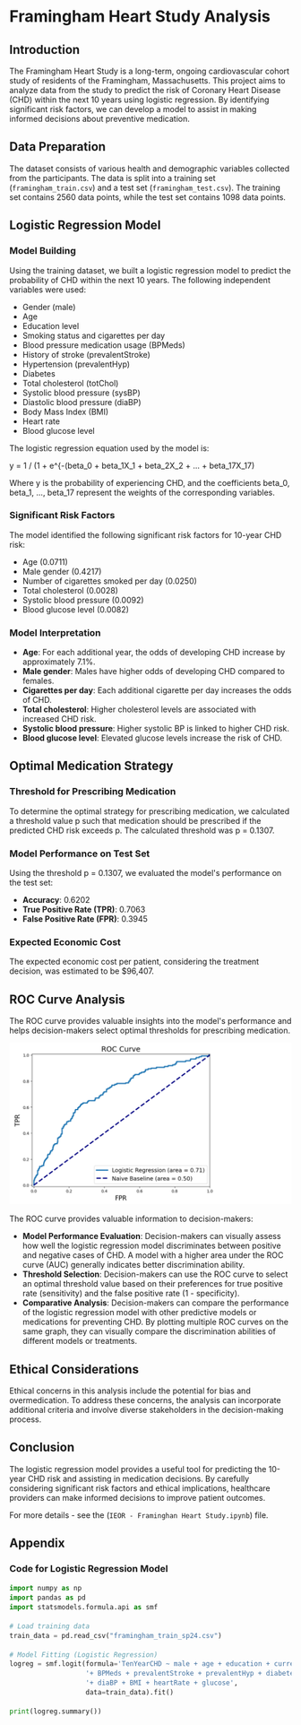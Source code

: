 # Framingham Heart Study Analysis

## Introduction

The Framingham Heart Study is a long-term, ongoing cardiovascular cohort study of residents of the Framingham, Massachusetts. This project aims to analyze data from the study to predict the risk of Coronary Heart Disease (CHD) within the next 10 years using logistic regression. By identifying significant risk factors, we can develop a model to assist in making informed decisions about preventive medication.

## Data Preparation

The dataset consists of various health and demographic variables collected from the participants. The data is split into a training set (`framingham_train.csv`) and a test set (`framingham_test.csv`). The training set contains 2560 data points, while the test set contains 1098 data points.

## Logistic Regression Model

### Model Building

Using the training dataset, we built a logistic regression model to predict the probability of CHD within the next 10 years. The following independent variables were used:

- Gender (male)
- Age
- Education level
- Smoking status and cigarettes per day
- Blood pressure medication usage (BPMeds)
- History of stroke (prevalentStroke)
- Hypertension (prevalentHyp)
- Diabetes
- Total cholesterol (totChol)
- Systolic blood pressure (sysBP)
- Diastolic blood pressure (diaBP)
- Body Mass Index (BMI)
- Heart rate
- Blood glucose level

The logistic regression equation used by the model is:

y = 1 / (1 + e^{-(beta_0 + beta_1X_1 + beta_2X_2 + ... + beta_17X_17)

Where y is the probability of experiencing CHD, and the coefficients beta_0, beta_1, ..., beta_17 represent the weights of the corresponding variables.

### Significant Risk Factors

The model identified the following significant risk factors for 10-year CHD risk:

- Age (0.0711)
- Male gender (0.4217)
- Number of cigarettes smoked per day (0.0250)
- Total cholesterol (0.0028)
- Systolic blood pressure (0.0092)
- Blood glucose level (0.0082)

### Model Interpretation

- **Age**: For each additional year, the odds of developing CHD increase by approximately 7.1%.
- **Male gender**: Males have higher odds of developing CHD compared to females.
- **Cigarettes per day**: Each additional cigarette per day increases the odds of CHD.
- **Total cholesterol**: Higher cholesterol levels are associated with increased CHD risk.
- **Systolic blood pressure**: Higher systolic BP is linked to higher CHD risk.
- **Blood glucose level**: Elevated glucose levels increase the risk of CHD.

## Optimal Medication Strategy

### Threshold for Prescribing Medication

To determine the optimal strategy for prescribing medication, we calculated a threshold value p such that medication should be prescribed if the predicted CHD risk exceeds p. The calculated threshold was p = 0.1307.

### Model Performance on Test Set

Using the threshold p = 0.1307, we evaluated the model's performance on the test set:

- **Accuracy**: 0.6202
- **True Positive Rate (TPR)**: 0.7063
- **False Positive Rate (FPR)**: 0.3945

### Expected Economic Cost

The expected economic cost per patient, considering the treatment decision, was estimated to be $96,407.

## ROC Curve Analysis

The ROC curve provides valuable insights into the model's performance and helps decision-makers select optimal thresholds for prescribing medication.

![ROC Curve](images/roc_curve.png)

The ROC curve provides valuable information to decision-makers:

- **Model Performance Evaluation**:
Decision-makers can visually assess how well the logistic regression model discriminates between positive and negative cases of CHD. A model with a higher area under the ROC curve (AUC) generally indicates better discrimination ability.
- **Threshold Selection**:
Decision-makers can use the ROC curve to select an optimal threshold value based on their preferences for true positive rate (sensitivity) and the false positive rate (1 - specificity).
- **Comparative Analysis**:
Decision-makers can compare the performance of the logistic regression model with other predictive models or medications for preventing CHD. By plotting multiple ROC curves on the same graph, they can visually compare the discrimination abilities of different models or treatments.

## Ethical Considerations

Ethical concerns in this analysis include the potential for bias and overmedication. To address these concerns, the analysis can incorporate additional criteria and involve diverse stakeholders in the decision-making process.

## Conclusion

The logistic regression model provides a useful tool for predicting the 10-year CHD risk and assisting in medication decisions. By carefully considering significant risk factors and ethical implications, healthcare providers can make informed decisions to improve patient outcomes.

For more details - see the (`IEOR - Framinghan Heart Study.ipynb`) file.
## Appendix

### Code for Logistic Regression Model

```python
import numpy as np
import pandas as pd
import statsmodels.formula.api as smf

# Load training data
train_data = pd.read_csv("framingham_train_sp24.csv")

# Model Fitting (Logistic Regression)
logreg = smf.logit(formula='TenYearCHD ~ male + age + education + currentSmoker + cigsPerDay'
                   '+ BPMeds + prevalentStroke + prevalentHyp + diabetes + totChol + sysBP'
                   '+ diaBP + BMI + heartRate + glucose',
                   data=train_data).fit()

print(logreg.summary())
